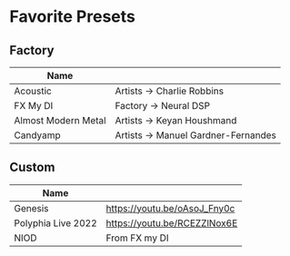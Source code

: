 # Favorite Presets

## Factory

| Name                |                                     |
| ------------------- | ----------------------------------- |
| Acoustic            | Artists -> Charlie Robbins          |
| FX My DI            | Factory -> Neural DSP               |
| Almost Modern Metal | Artists -> Keyan Houshmand          |
| Candyamp            | Artists -> Manuel Gardner-Fernandes |

## Custom

| Name               |                              |
| ------------------ | ---------------------------- |
| Genesis            | https://youtu.be/oAsoJ_Fny0c |
| Polyphia Live 2022 | https://youtu.be/RCEZZlNox6E |
| NIOD               | From FX my DI                |
